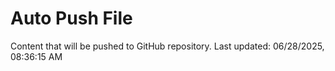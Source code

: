 # Auto Push File

Content that will be pushed to GitHub repository.
Last updated: 06/28/2025, 08:36:15 AM